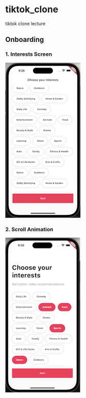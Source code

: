 # tiktok_clone

tiktok clone lecture

## Onboarding
### 1. Interests Screen
![ch5_1](./doc/img/ch5_1.png)

### 2. Scroll Animation
![ch5_2](./doc/img/ch5_2.png)

